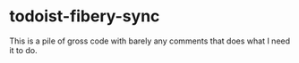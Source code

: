 # todoist-fibery-sync

This is a pile of gross code with barely any comments that does what I need it to do.
